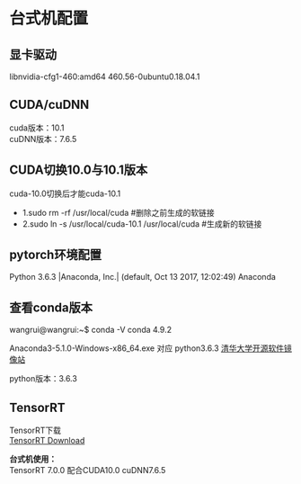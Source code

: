 # 台式机配置  


## 显卡驱动  
libnvidia-cfg1-460:amd64                     460.56-0ubuntu0.18.04.1 




## CUDA/cuDNN  

cuda版本：10.1  
cuDNN版本：7.6.5

## CUDA切换10.0与10.1版本  

cuda-10.0切换后才能cuda-10.1  
* 1.sudo rm -rf /usr/local/cuda #删除之前生成的软链接  
* 2.sudo ln -s /usr/local/cuda-10.1 /usr/local/cuda #生成新的软链接  


## pytorch环境配置  

Python 3.6.3 |Anaconda, Inc.| (default, Oct 13 2017, 12:02:49)
Anaconda

## 查看conda版本  
wangrui@wangrui:~$ conda -V
conda 4.9.2


Anaconda3-5.1.0-Windows-x86_64.exe     对应 python3.6.3
[清华大学开源软件镜像站](https://mirrors.tuna.tsinghua.edu.cn/anaconda/archive/)

python版本：3.6.3

##   TensorRT  
TensorRT下载    
[TensorRT Download](https://developer.nvidia.com/nvidia-tensorrt-download)    

**台式机使用：**  
TensorRT 7.0.0 配合CUDA10.0  cuDNN7.6.5    





